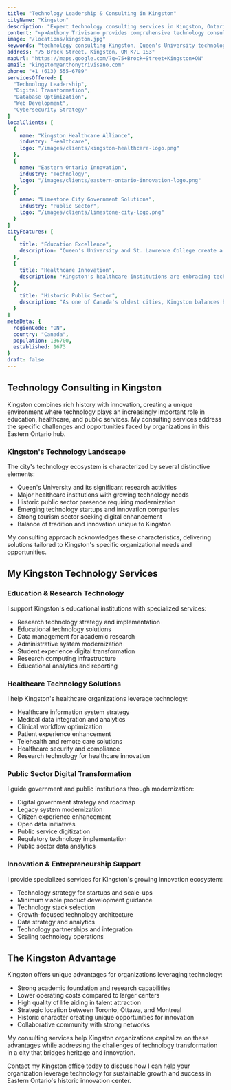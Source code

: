 ```yaml
---
title: "Technology Leadership & Consulting in Kingston"
cityName: "Kingston"
description: "Expert technology consulting services in Kingston, Ontario. Specialized solutions for education, healthcare, public sector, and emerging technology companies in Eastern Ontario."
content: "<p>Anthony Trivisano provides comprehensive technology consulting services throughout Kingston and Eastern Ontario. With expertise in education technology, healthcare IT, and public sector digital transformation, I help organizations in this historic city leverage technology for growth and innovation.</p><p>From Queen's University and its research partners to healthcare institutions and emerging technology companies, I deliver strategic guidance tailored to Kingston's unique business landscape.</p>"
image: "/locations/kingston.jpg"
keywords: "technology consulting Kingston, Queen's University technology, healthcare IT Kingston, digital transformation Eastern Ontario, public sector technology Kingston"
address: "75 Brock Street, Kingston, ON K7L 1S3"
mapUrl: "https://maps.google.com/?q=75+Brock+Street+Kingston+ON"
email: "kingston@anthonytrivisano.com"
phone: "+1 (613) 555-6789"
servicesOffered: [
  "Technology Leadership",
  "Digital Transformation",
  "Database Optimization",
  "Web Development",
  "Cybersecurity Strategy"
]
localClients: [
  {
    name: "Kingston Healthcare Alliance",
    industry: "Healthcare",
    logo: "/images/clients/kingston-healthcare-logo.png"
  },
  {
    name: "Eastern Ontario Innovation",
    industry: "Technology",
    logo: "/images/clients/eastern-ontario-innovation-logo.png"
  },
  {
    name: "Limestone City Government Solutions",
    industry: "Public Sector",
    logo: "/images/clients/limestone-city-logo.png"
  }
]
cityFeatures: [
  {
    title: "Education Excellence",
    description: "Queen's University and St. Lawrence College create a rich environment for academic technology and research partnerships."
  },
  {
    title: "Healthcare Innovation",
    description: "Kingston's healthcare institutions are embracing technology to improve patient care and research capabilities."
  },
  {
    title: "Historic Public Sector",
    description: "As one of Canada's oldest cities, Kingston balances historic public institutions with modern technology needs."
  }
]
metaData: {
  regionCode: "ON",
  country: "Canada",
  population: 136700,
  established: 1673
}
draft: false
---
```


## Technology Consulting in Kingston

Kingston combines rich history with innovation, creating a unique environment where technology plays an increasingly important role in education, healthcare, and public services. My consulting services address the specific challenges and opportunities faced by organizations in this Eastern Ontario hub.

### Kingston's Technology Landscape

The city's technology ecosystem is characterized by several distinctive elements:

- Queen's University and its significant research activities
- Major healthcare institutions with growing technology needs
- Historic public sector presence requiring modernization
- Emerging technology startups and innovation companies
- Strong tourism sector seeking digital enhancement
- Balance of tradition and innovation unique to Kingston

My consulting approach acknowledges these characteristics, delivering solutions tailored to Kingston's specific organizational needs and opportunities.

## My Kingston Technology Services

### Education & Research Technology

I support Kingston's educational institutions with specialized services:

- Research technology strategy and implementation
- Educational technology solutions
- Data management for academic research
- Administrative system modernization
- Student experience digital transformation
- Research computing infrastructure
- Educational analytics and reporting

### Healthcare Technology Solutions

I help Kingston's healthcare organizations leverage technology:

- Healthcare information system strategy
- Medical data integration and analytics
- Clinical workflow optimization
- Patient experience enhancement
- Telehealth and remote care solutions
- Healthcare security and compliance
- Research technology for healthcare innovation

### Public Sector Digital Transformation

I guide government and public institutions through modernization:

- Digital government strategy and roadmap
- Legacy system modernization
- Citizen experience enhancement
- Open data initiatives
- Public service digitization
- Regulatory technology implementation
- Public sector data analytics

### Innovation & Entrepreneurship Support

I provide specialized services for Kingston's growing innovation ecosystem:

- Technology strategy for startups and scale-ups
- Minimum viable product development guidance
- Technology stack selection
- Growth-focused technology architecture
- Data strategy and analytics
- Technology partnerships and integration
- Scaling technology operations

## The Kingston Advantage

Kingston offers unique advantages for organizations leveraging technology:

- Strong academic foundation and research capabilities
- Lower operating costs compared to larger centers
- High quality of life aiding in talent attraction
- Strategic location between Toronto, Ottawa, and Montreal
- Historic character creating unique opportunities for innovation
- Collaborative community with strong networks

My consulting services help Kingston organizations capitalize on these advantages while addressing the challenges of technology transformation in a city that bridges heritage and innovation.

Contact my Kingston office today to discuss how I can help your organization leverage technology for sustainable growth and success in Eastern Ontario's historic innovation center.